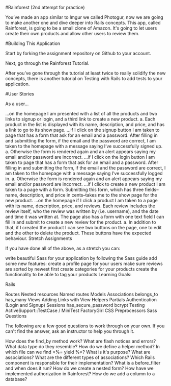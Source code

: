 #Rainforest (2nd attempt for practice)

You’ve made an app similar to Imgur we called Photogur, now we are going to make another one and dive deeper into Rails concepts. This app, called Rainforest, is going to be a small clone of Amazon. It's going to let users create their own products and allow other users to review them.

#Building This Application

Start by forking the assignment repository on Github to your account.

Next, go through the Rainforest Tutorial.

After you’ve gone through the tutorial at least twice to really solidify the new concepts, there is another tutorial on Testing with Rails to add tests to your application.

#User Stories

As a user...

...on the homepage I am presented with a list of all the products and two links to signup or login, and a third link to create a new product. a. Each product in the list is displayed with its name, description, and price, and has a link to go to its show page.
...if I click on the signup button I am taken to page that has a form that ask for an email and a password. After filling in and submitting the form, if the email and the password are correct, I am taken to the homepage with a message saying I’ve successfully signed up. a. Otherwise the form is rendered again and an alert appears saying my email and/or password are incorrect.
...if I click on the login button I am taken to page that has a form that ask for an email and a password. After filling in and submitting the form, if the email and the password are correct, I am taken to the homepage with a message saying I’ve successfully logged in. a. Otherwise the form is rendered again and an alert appears saying my email and/or password are incorrect.
...if I click to create a new product I am taken to a page with a form. Submitting this form, which has three fields–name, description, and price in cents–takes me to the show page for the new product.
...on the homepage if I click a product I am taken to a page with its name, description, price, and reviews. Each review includes the review itself, who the review was written by (i.e. username), and the date and time it was written at. The page also has a form with one text field I can fill in and submit to create a new review for the product. a. In addition to that, if I created the product I can see two buttons on the page, one to edit and the other to delete the product. These buttons have the expected behaviour.
Stretch Assignments

If you have done all of the above, as a stretch you can:

write beautiful Sass for your application by following the Sass guide
add some new features:
create a profile page for your users
make sure reviews are sorted by newest first
create categories for your products
create the functionality to be able to tag your products
Learning Goals:

Rails

Routes
Nested resources
Named routes
Models
Associations
belongs_to
has_many
Views
Adding Links with View Helpers
Partials
Authentication (Login and Signup)
Sessions
has_secure_password
bcrypt
Testing
ActiveSupport::TestCase / MiniTest
FactoryGirl
CSS Preprocessors
Sass
Questions

The following are a few good questions to work through on your own. If you can't find the answer, ask an instructor to help you through it.

How does the find_by method work?
What are flash notices and errors? What data type do they resemble?
How do we define a helper method?
In which file can we find <%= yield %>? What is it's purpose?
What are associations? What are the different types of associations?
Which Rails component is responsible for their implementation?
What is a before_filter and when does it run?
How do we create a nested form?
How have we implemented authorization in Rainforest?
How do we add a column to a database?
